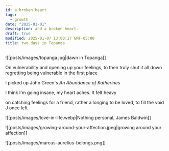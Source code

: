 ```yaml
---
id: a broken heart
tags:
  - growth
date: "2025-01-01"
description: and a broken heart.
draft: true
modified: 2025-01-07 13:00:17 GMT-05:00
title: two days in Topanga
---
```


![[posts/images/topanga.jpg|dawn in Topanga]]

On vulnerability and opening up your feelings, to then truly shut it all down regretting being vulnerable in the first place

I picked up John Green's _An Abundance of Katherines_

I think I'm going insane, my heart aches. It felt heavy

on catching feelings for a friend, rather a longing to be loved, to fill the void J once left

![[posts/images/love-in-life.webp|Nothing personal, James Baldwin]]

![[posts/images/growing-around-your-affection.jpeg|growing around your affection]]

![[posts/images/marcus-aurelius-belongs.png]]
